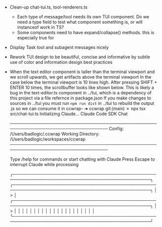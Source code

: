 - Clean-up chat-tui.ts, tool-renderers.ts
    - Each type of message/tool needs its own TUI component. Do we need a type field to test what component something is, or will instanceof work in TS?
    - Some components need to have expand/collapse() methods. this is especially true for
- Display Task tool and subagent messages nicely
- Rework TUI design to be beautiful, concise and informative by subtle use of color and information design best practices
- When the text editor component is taller than the terminal viewport and we scroll upwards, we get artifacts above the terminal viewport
  In the case below the terminal viewport is 10 lines high. After pressing SHIFT + ENTER 10 times, the scrollbuffer looks like shown below.
  This is likely a bug in the text-editor.ts component in ../tui, which is a dependency of this project via a file refernce in package.json
  If you make changes to sources in ../tui you must run `npm run dist` in ../tui to rebuild the output .js so we can consume it in ccwrap-
	➜  ccwrap git:(main) ✗ npx tsx src/chat-tui.ts
	Initializing Claude...
	Claude Code SDK Chat

	────────────────────────────────────────────────────────────────────────────────
	Config: /Users/badlogic/.ccwrap
	Working Directory: /Users/badlogic/workspaces/ccwrap
	────────────────────────────────────────────────────────────────────────────────

	Type /help for commands or start chatting with Claude
	Press Escape to interrupt Claude while processing

	╭─────────────────────────────────────────────────────────────────────────────────────────────╮
	╭─────────────────────────────────────────────────────────────────────────────────────────────╮
	│ >                                                                                           │
	╭─────────────────────────────────────────────────────────────────────────────────────────────╮
	│ >                                                                                           │
	│                                                                                             │
	│                                                                                             │
	│                                                                                             │
	│                                                                                             │
	│                                                                                             │
	│                                                                                             │
	│                                                                                             │
	│                                                                                             │
	│                                                                                             │
	│                                                                                             │
	╰─────────────────────────────────────────────────────────────────────────────────────────────╯
